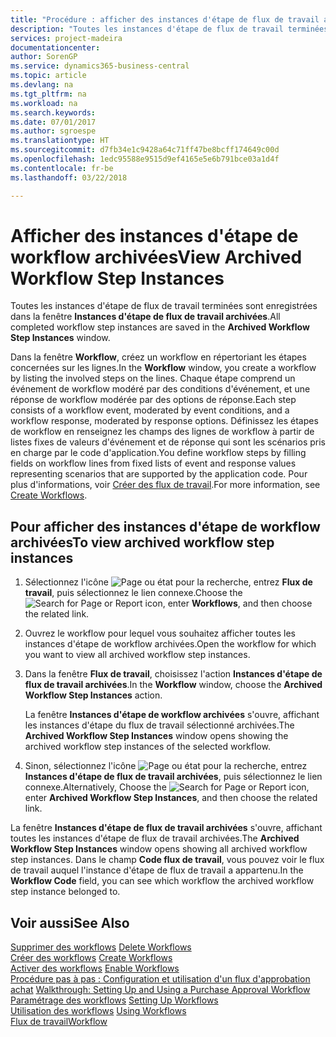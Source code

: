 ```yaml
---
title: "Procédure : afficher des instances d'étape de flux de travail archivées | Microsoft Docs"
description: "Toutes les instances d'étape de flux de travail terminées sont enregistrées dans la fenêtre **Instances d'étape de flux de travail archivées**."
services: project-madeira
documentationcenter: 
author: SorenGP
ms.service: dynamics365-business-central
ms.topic: article
ms.devlang: na
ms.tgt_pltfrm: na
ms.workload: na
ms.search.keywords: 
ms.date: 07/01/2017
ms.author: sgroespe
ms.translationtype: HT
ms.sourcegitcommit: d7fb34e1c9428a64c71ff47be8bcff174649c00d
ms.openlocfilehash: 1edc95588e9515d9ef4165e5e6b791bce03a1d4f
ms.contentlocale: fr-be
ms.lasthandoff: 03/22/2018

---
```

# <a name="view-archived-workflow-step-instances"></a><span data-ttu-id="419c1-103">Afficher des instances d'étape de workflow archivées</span><span class="sxs-lookup"><span data-stu-id="419c1-103">View Archived Workflow Step Instances</span></span>
<span data-ttu-id="419c1-104">Toutes les instances d'étape de flux de travail terminées sont enregistrées dans la fenêtre **Instances d'étape de flux de travail archivées**.</span><span class="sxs-lookup"><span data-stu-id="419c1-104">All completed workflow step instances are saved in the **Archived Workflow Step Instances** window.</span></span>  

 <span data-ttu-id="419c1-105">Dans la fenêtre **Workflow**, créez un workflow en répertoriant les étapes concernées sur les lignes.</span><span class="sxs-lookup"><span data-stu-id="419c1-105">In the **Workflow** window, you create a workflow by listing the involved steps on the lines.</span></span> <span data-ttu-id="419c1-106">Chaque étape comprend un événement de workflow modéré par des conditions d'événement, et une réponse de workflow modérée par des options de réponse.</span><span class="sxs-lookup"><span data-stu-id="419c1-106">Each step consists of a workflow event, moderated by event conditions, and a workflow response, moderated by response options.</span></span> <span data-ttu-id="419c1-107">Définissez les étapes de workflow en renseignez les champs des lignes de workflow à partir de listes fixes de valeurs d'événement et de réponse qui sont les scénarios pris en charge par le code d'application.</span><span class="sxs-lookup"><span data-stu-id="419c1-107">You define workflow steps by filling fields on workflow lines from fixed lists of event and response values representing scenarios that are supported by the application code.</span></span> <span data-ttu-id="419c1-108">Pour plus d'informations, voir [Créer des flux de travail](across-how-to-create-workflows.md).</span><span class="sxs-lookup"><span data-stu-id="419c1-108">For more information, see [Create Workflows](across-how-to-create-workflows.md).</span></span>  

## <a name="to-view-archived-workflow-step-instances"></a><span data-ttu-id="419c1-109">Pour afficher des instances d'étape de workflow archivées</span><span class="sxs-lookup"><span data-stu-id="419c1-109">To view archived workflow step instances</span></span>  
1.  <span data-ttu-id="419c1-110">Sélectionnez l'icône ![Page ou état pour la recherche](media/ui-search/search_small.png "icône Page ou état pour la recherche"), entrez **Flux de travail**, puis sélectionnez le lien connexe.</span><span class="sxs-lookup"><span data-stu-id="419c1-110">Choose the ![Search for Page or Report](media/ui-search/search_small.png "Search for Page or Report icon") icon, enter **Workflows**, and then choose the related link.</span></span>  
2.  <span data-ttu-id="419c1-111">Ouvrez le workflow pour lequel vous souhaitez afficher toutes les instances d'étape de workflow archivées.</span><span class="sxs-lookup"><span data-stu-id="419c1-111">Open the workflow for which you want to view all archived workflow step instances.</span></span>  
3.  <span data-ttu-id="419c1-112">Dans la fenêtre **Flux de travail**, choisissez l'action **Instances d'étape de flux de travail archivées**.</span><span class="sxs-lookup"><span data-stu-id="419c1-112">In the **Workflow** window, choose the **Archived Workflow Step Instances** action.</span></span>  

    <span data-ttu-id="419c1-113">La fenêtre **Instances d'étape de workflow archivées** s'ouvre, affichant les instances d'étape du flux de travail sélectionné archivées.</span><span class="sxs-lookup"><span data-stu-id="419c1-113">The **Archived Workflow Step Instances** window opens showing the archived workflow step instances of the selected workflow.</span></span>  
4.  <span data-ttu-id="419c1-114">Sinon, sélectionnez l'icône ![Page ou état pour la recherche](media/ui-search/search_small.png "icône Page ou état pour la recherche"), entrez **Instances d'étape de flux de travail archivées**, puis sélectionnez le lien connexe.</span><span class="sxs-lookup"><span data-stu-id="419c1-114">Alternatively, Choose the ![Search for Page or Report](media/ui-search/search_small.png "Search for Page or Report icon") icon, enter **Archived Workflow Step Instances**, and then choose the related link.</span></span>  

<span data-ttu-id="419c1-115">La fenêtre **Instances d'étape de flux de travail archivées** s'ouvre, affichant toutes les instances d'étape de flux de travail archivées.</span><span class="sxs-lookup"><span data-stu-id="419c1-115">The **Archived Workflow Step Instances** window opens showing all archived workflow step instances.</span></span> <span data-ttu-id="419c1-116">Dans le champ **Code flux de travail**, vous pouvez voir le flux de travail auquel l'instance d'étape de flux de travail a appartenu.</span><span class="sxs-lookup"><span data-stu-id="419c1-116">In the **Workflow Code** field, you can see which workflow the archived workflow step instance belonged to.</span></span>  

## <a name="see-also"></a><span data-ttu-id="419c1-117">Voir aussi</span><span class="sxs-lookup"><span data-stu-id="419c1-117">See Also</span></span>  
 <span data-ttu-id="419c1-118">[Supprimer des workflows](across-how-to-delete-workflows.md) </span><span class="sxs-lookup"><span data-stu-id="419c1-118">[Delete Workflows](across-how-to-delete-workflows.md) </span></span>  
 <span data-ttu-id="419c1-119">[Créer des workflows](across-how-to-create-workflows.md) </span><span class="sxs-lookup"><span data-stu-id="419c1-119">[Create Workflows](across-how-to-create-workflows.md) </span></span>  
 <span data-ttu-id="419c1-120">[Activer des workflows](across-how-to-enable-workflows.md) </span><span class="sxs-lookup"><span data-stu-id="419c1-120">[Enable Workflows](across-how-to-enable-workflows.md) </span></span>  
 <span data-ttu-id="419c1-121">[Procédure pas à pas : Configuration et utilisation d'un flux d'approbation achat](walkthrough-setting-up-and-using-a-purchase-approval-workflow.md) </span><span class="sxs-lookup"><span data-stu-id="419c1-121">[Walkthrough: Setting Up and Using a Purchase Approval Workflow](walkthrough-setting-up-and-using-a-purchase-approval-workflow.md) </span></span>  
 <span data-ttu-id="419c1-122">[Paramétrage des workflows](across-set-up-workflows.md) </span><span class="sxs-lookup"><span data-stu-id="419c1-122">[Setting Up Workflows](across-set-up-workflows.md) </span></span>  
 <span data-ttu-id="419c1-123">[Utilisation des workflows](across-use-workflows.md) </span><span class="sxs-lookup"><span data-stu-id="419c1-123">[Using Workflows](across-use-workflows.md) </span></span>  
 [<span data-ttu-id="419c1-124">Flux de travail</span><span class="sxs-lookup"><span data-stu-id="419c1-124">Workflow</span></span>](across-workflow.md)

